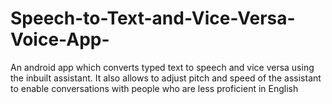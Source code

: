 # Speech-to-Text-and-Vice-Versa-Voice-App-

An android app which converts typed text to speech and vice versa using the inbuilt assistant.
It also allows to adjust pitch and speed of the assistant to enable conversations with people who 
are less proficient in English
